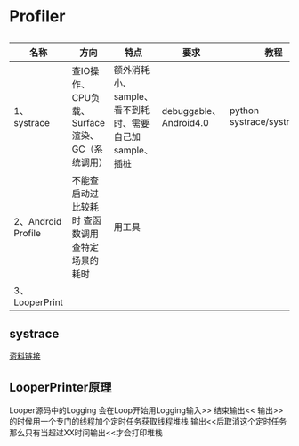 # Profiler

##
|名称|方向|特点|要求|教程|
|-|-|-|-|-|
|1、systrace|查IO操作、CPU负载、Surface渲染、GC（系统调用）|额外消耗小、sample、看不到耗时、需要自己加sample、插桩|debuggable、Android4.0|python systrace/systrace.py|
|2、Android Profile|不能查启动过 比较耗时 查函数调用 查特定场景的耗时|用工具||
|3、LooperPrint||||


## systrace
[资料链接](https://zhuanlan.zhihu.com/p/142193191)

## LooperPrinter原理
Looper源码中的Logging 会在Loop开始用Logging输入>> 结束输出<< 
输出>>的时候用一个专门的线程加个定时任务获取线程堆栈 输出<<后取消这个定时任务 那么只有当超过XX时间输出<<才会打印堆栈